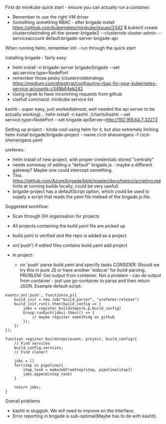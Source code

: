
First do minikube quick start - ensure you can actually run a container.
 - Remember to use the right VM driver
 - Something something RBAC - after brigade install
   https://github.com/kubernetes/minikube/issues/2342
    $ kubectl create clusterrolebinding all-the-power-brigade2 --clusterrole cluster-admin --serviceaccount default:brigade-server-brigade-api

When running helm, remember init - run through the quick start

installing brigade - fairly easy
- helm install -n brigade-server brigade/brigade --set api.service.type=NodePort
- remember those pesky (cluster)rolebindings
  https://medium.com/@lestrrat/configuring-rbac-for-your-kubernetes-service-accounts-c348b64eb242
- Using ngrok to have incomming requests from github
- Usefull command: minikube service list

kashti - super easy, just worked(almost, well needed the api server to be
actually working)...
helm install -n kashti ./charts/kashti --set service.type=NodePort --set brigade.apiServer=http://192.168.64.7:32272

Setting up project - kinda cool using helm for it, but also extremely limiting.
helm install brigade/brigade-project --name cicd-shenanigans -f cicd-shenanigans.yaml

urefenes:
 - helm install of new project, with proper credentials stored "centrally"
 - needs someway of adding a "default" brigade.js - maybe a different gateway?
   Maybe one could intercept something.
 - This https://github.com/Azure/brigade/blob/master/docs/topics/scripting.md
   hints at running builds locally, could be very usefull.
 - brigade-project has a defaultScript option, which could be used to supply a
   script that reads the yaml file instead of the brigade.js file.

Suggested workflow:
 - Scan through GH organisation for projects
 - All projects containing the build.yaml file are picked up
 - build.yaml is verified and the repo is added as a project
 - on('push') if edited files contains build.yaml add project

 - In project:
   - on 'push' parse build.yaml and specify tasks
     CONSIDER: Should we try this in pure JS or have another 'sidecar' for
       build-parsing. PROBLEM: Get output from container.
     Not a problem - can do output from container - just use go-container to
     parse and then return JSON.
Example default script:
```
events.on('push', function(e,p){
    build_init = new Job("build_parser", "urefenes:release")
    build_init.run().then(build_config => {
        jobs = register_buildsteps(e,p,build_config)
        Group.runEach(jobs).then(() => {
            // maybe register something on github
        });
    })
});

function register_buildsteps(event, project, build_config){
    // Find services
    build_config.servcies;
    // Find cloner?

    jobs = []
    for(step in pipeline){
        step_task = makeJobFromStep(step, pipeline[step])
        jobs.append(step_task)
    }

    return jobs;
}
```


Overall problems
 - kashti is sluggish. We will need to improve on the interface.
 - Error reporting in brigade is sub-optimal(Maybe has to do with kashti).

